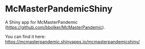 # McMasterPandemicShiny

A Shiny app for McMasterPandemic (https://github.com/bbolker/McMasterPandemic).

You can find it here: https://mcmasterpandemic.shinyapps.io/mcmasterpandemicshiny/

